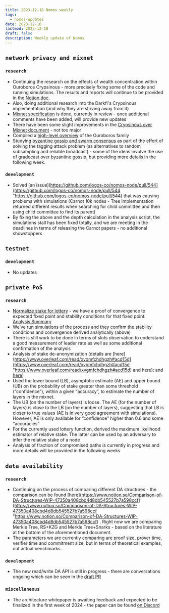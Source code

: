 ```yaml
---
title: 2023-12-18 Nomos weekly
tags:
  - nomos-updates
date: 2023-12-18
lastmod: 2023-12-18
draft: false
description: Weekly update of Nomos
---
```

## `network privacy and mixnet`

### `research`

- Continuing the research on the effects of wealth concentration within Ouroboros Crypsinous - more precisely fixing some of the code and running simulations. The results and reports will continue to be provided in the [Notion doc](https://www.notion.so/Does-Crypsinous-Leader-Election-Function-lead-to-wealth-concentration-in-PoS-b81f07a791b745438443f51f00ac258f).
- Also, doing additional research into the Darkfi's Crypsinous implementation (and why they are striving away from it)
- [Mixnet specification](https://www.notion.so/Mixnet-Specification-807b624444a54a4b88afa1cc80e100c2) is done, currently in review - once additional comments have been added, will provide new updates
- There have been some slight improvements in the [Crypsinous over Mixnet document](https://www.notion.so/Crypsinous-over-Mixnet-dc05e9ad601a4cdfb1ac7823fd51cff6) - not too major
- Compiled a [high-level overview](https://www.notion.so/Ouroboros-Family-8cd7285459f640b088716905ab03474f) of the Ouroboros family
- Studying [byzantine gossip and swarm consensus](https://www.notion.so/Byzantine-Gossip-Consensus-a83513712031444f80eb5f6097773b72) as part of the effort of solving the tagging attack problem (as alternatives to random subsampling and reliable broadcast) - some of the ideas involve the use of gradecast over byzantine gossip, but providing more details in the following week.
### `development`

- Solved [an issue](https://github.com/logos-co/nomos-node/pull/544](https://github.com/logos-co/nomos-node/pull/544 "https://github.com/logos-co/nomos-node/pull/544)  that was causing problems with simulations (Carnot 10k nodes - Tree implementation returned different results when searching for child committee and then using child committee to find its parent)
- By fixing the above and the depth calculation in the analysis script, the simulations stall  has been fixed totally, and we are meeting in the deadlines in terms of releasing the Carnot papers - no additional showstoppers
## `testnet`

### `development`

- No updates

## `private PoS`

### `research`

- [Normalize stake for lottery](https://www.notion.so/Relative-Stake-in-Crypsinous-65f5ed5522b64c36b625652023318d88#dbc5eb031fe4438ab3007ff36afe5189) - we have a proof of convergence to expected fixed point and stability conditions for that fixed point: [Analysis Summary](https://www.notion.so/Dynamic-Lottery-Function-Difficulty-Adjustment-65f5ed5522b64c36b625652023318d88?pvs=4#dbc5eb031fe4438ab3007ff36afe5189)
- We’ve run simulations of the process and they confirm the stability conditions and convergence derived analytically (above)
- There is still work to be done in terms of slots observation to understand a good measurement of leader rate as well as some additional confirmation of the analysis
- Analysis of stake de-anonymization (details are [here](https://www.overleaf.com/read/xvgmfchdhgzh#acd15d](https://www.overleaf.com/read/xvgmfchdhgzh#acd15d "https://www.overleaf.com/read/xvgmfchdhgzh#acd15d) and here): and [here](https://www.overleaf.com/read/fzbrxvkwwscq#f2907c))
- Used the lower bound (LB), asymptotic estimate (AE) and upper bound (UB) on the probability of stake greater than some threshold (“confidence”), within a given “accuracy”, to estimate the number of layers in the mixnet.  
- The UB (on the number of layers) is loose. The AE (for the number of layers) is close to the LB (on the number of layers), suggesting that LB is closer to true values (AE is in very good agreement with simulations). However, AE is only available for “confidence” higher than 0.6 and some “accuracies” 
- For the currently used lottery function, derived the maximum likelihood estimator of relative stake. The latter can be used by an adversary to infer the relative stake of a node  
- Analysis of fraction of compromised paths is currently in progress and more details will be provided in the following weeks

## `data availability`

### `research`

- Continuing on the process of comparing different DA structures - the comparison can be found [here](https://www.notion.so/Comparison-of-DA-Structures-WIP-47350a408cbd4d8db545527b7a598ccf](https://www.notion.so/Comparison-of-DA-Structures-WIP-47350a408cbd4d8db545527b7a598ccf "https://www.notion.so/Comparison-of-DA-Structures-WIP-47350a408cbd4d8db545527b7a598ccf) . Right now we are comparing Merkle Tree, RS+KZG and Merkle Tree+Snarks - based on the literature at the bottom of the aforementioned document.
- The parameters we are currently comparing are proof size, prover time, verifier time and commitment size, but in terms of theoretical examples, not actual benchmarks.

### `development`

- The new read/write DA API is still in progress - there are conversations ongoing which can be seen in the [draft PR](https://github.com/logos-co/nomos-node/pull/546)

### `miscellaneous`

- The architecture whitepaper is awaiting feedback and expected to be finalized in the first week of 2024 - the paper can be found [on Discord](https://discord.com/channels/1111286067413405788/1181920579293544528/1182379308782715031)

